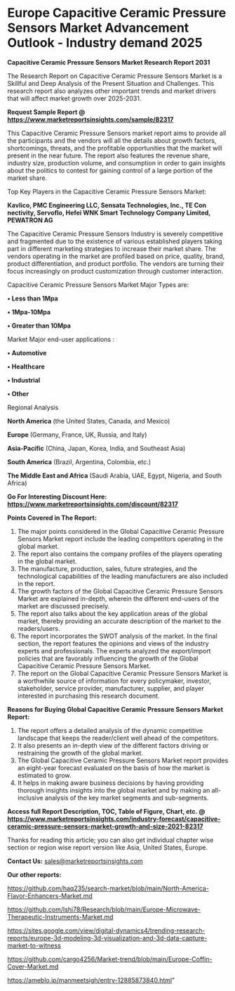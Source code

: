 # Europe Capacitive Ceramic Pressure Sensors Market Advancement Outlook - Industry demand 2025

<strong>Capacitive Ceramic Pressure Sensors Market Research Report 2031</strong>

The Research Report on Capacitive Ceramic Pressure Sensors Market is a Skillful and Deep Analysis of the Present Situation and Challenges. This research report also analyzes other important trends and market drivers that will affect market growth over 2025-2031.

<strong>Request Sample Report @ <a href=https://www.marketreportsinsights.com/sample/82317>https://www.marketreportsinsights.com/sample/82317</a></strong>

This Capacitive Ceramic Pressure Sensors market report aims to provide all the participants and the vendors will all the details about growth factors, shortcomings, threats, and the profitable opportunities that the market will present in the near future. The report also features the revenue share, industry size, production volume, and consumption in order to gain insights about the politics to contest for gaining control of a large portion of the market share.

Top Key Players in the Capacitive Ceramic Pressure Sensors Market:

<strong>Kavlico, PMC Engineering LLC, Sensata Technologies, Inc., TE Con nectivity, Servoflo, Hefei WNK Smart Technology Company Limited, PEWATRON AG</strong>

The Capacitive Ceramic Pressure Sensors Industry is severely competitive and fragmented due to the existence of various established players taking part in different marketing strategies to increase their market share. The vendors operating in the market are profiled based on price, quality, brand, product differentiation, and product portfolio. The vendors are turning their focus increasingly on product customization through customer interaction.

Capacitive Ceramic Pressure Sensors Market Major Types are:

<strong>• Less than 1Mpa

• 1Mpa-10Mpa

• Greater than 10Mpa</strong>

Market Major end-user applications :

<strong>• Automotive

• Healthcare

• Industrial

• Other</strong>

Regional Analysis

</u><strong><b>North America</b></strong> (the United States, Canada, and Mexico)

<strong><b>Europe </b></strong>(Germany, France, UK, Russia, and Italy)

<strong><b>Asia-Pacific</b></strong> (China, Japan, Korea, India, and Southeast Asia)

<strong><b>South America</b></strong> (Brazil, Argentina, Colombia, etc.)

<strong><b>The Middle East and Africa</b></strong> (Saudi Arabia, UAE, Egypt, Nigeria, and South Africa)

<strong>Go For Interesting Discount Here: <a href=https://www.marketreportsinsights.com/discount/82317>https://www.marketreportsinsights.com/discount/82317</a></strong>

<strong>Points Covered in The Report:</strong>
<ol>
  <li>The major points considered in the Global Capacitive Ceramic Pressure Sensors Market report include the leading competitors operating in the global market.</li>
  <li>The report also contains the company profiles of the players operating in the global market.</li>
  <li>The manufacture, production, sales, future strategies, and the technological capabilities of the leading manufacturers are also included in the report.</li>
  <li>The growth factors of the Global Capacitive Ceramic Pressure Sensors Market are explained in-depth, wherein the different end-users of the market are discussed precisely.</li>
  <li>The report also talks about the key application areas of the global market, thereby providing an accurate description of the market to the readers/users.</li>
  <li>The report incorporates the SWOT analysis of the market. In the final section, the report features the opinions and views of the industry experts and professionals. The experts analyzed the export/import policies that are favorably influencing the growth of the Global Capacitive Ceramic Pressure Sensors Market.</li>
  <li>The report on the Global Capacitive Ceramic Pressure Sensors Market is a worthwhile source of information for every policymaker, investor, stakeholder, service provider, manufacturer, supplier, and player interested in purchasing this research document.</li>
</ol>
<strong>Reasons for Buying Global Capacitive Ceramic Pressure Sensors Market Report:</strong>

<ol>
  <li>The report offers a detailed analysis of the dynamic competitive landscape that keeps the reader/client well ahead of the competitors.</li>
  <li>It also presents an in-depth view of the different factors driving or restraining the growth of the global market.</li>
  <li>The Global Capacitive Ceramic Pressure Sensors Market report provides an eight-year forecast evaluated on the basis of how the market is estimated to grow.</li>
  <li>It helps in making aware business decisions by having providing thorough insights insights into the global market and by making an all-inclusive analysis of the key market segments and sub-segments.</li>
</ol>
<strong>Access full Report Description, TOC, Table of Figure, Chart, etc. @ <a href=https://www.marketreportsinsights.com/industry-forecast/capacitive-ceramic-pressure-sensors-market-growth-and-size-2021-82317>https://www.marketreportsinsights.com/industry-forecast/capacitive-ceramic-pressure-sensors-market-growth-and-size-2021-82317</a></strong>


Thanks for reading this article; you can also get individual chapter wise section or region wise report version like Asia, United States, Europe.

<strong>Contact Us:</strong>
sales@marketreportsinsights.com

<strong>Our other reports:</strong>

<a href=https://github.com/haq235/search-market/blob/main/North-America-Flavor-Enhancers-Market.md>https://github.com/haq235/search-market/blob/main/North-America-Flavor-Enhancers-Market.md</a>

<a href=https://github.com/Ishi78/Research/blob/main/Europe-Microwave-Therapeutic-Instruments-Market.md>https://github.com/Ishi78/Research/blob/main/Europe-Microwave-Therapeutic-Instruments-Market.md</a>

<a href=https://sites.google.com/view/digital-dynamics4/trending-research-reports/europe-3d-modeling-3d-visualization-and-3d-data-capture-market-to-witness>https://sites.google.com/view/digital-dynamics4/trending-research-reports/europe-3d-modeling-3d-visualization-and-3d-data-capture-market-to-witness</a>

<a href=https://github.com/cargo4256/Market-trend/blob/main/Europe-Coffin-Cover-Market.md>https://github.com/cargo4256/Market-trend/blob/main/Europe-Coffin-Cover-Market.md</a>

<a href=https://ameblo.jp/manmeetsigh/entry-12885873840.html>https://ameblo.jp/manmeetsigh/entry-12885873840.html</a>"
